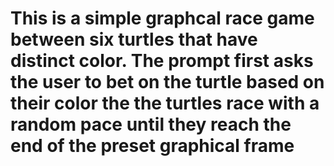 # This is a simple graphcal race game between six turtles that have distinct color. The prompt first asks the user to bet on the turtle based on their color the the turtles race with a random pace until they reach the end of the preset graphical frame 